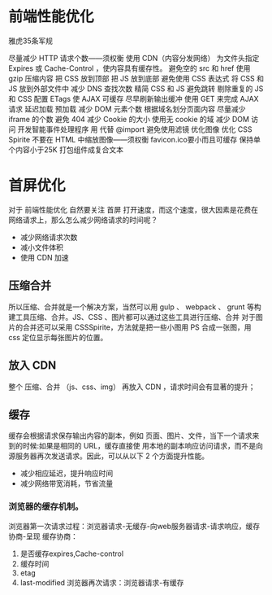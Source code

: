 # 前端性能优化
雅虎35条军规

尽量减少 HTTP 请求个数——须权衡
使用 CDN（内容分发网络）
为文件头指定 Expires 或 Cache-Control ，使内容具有缓存性。
避免空的 src 和 href
使用 gzip 压缩内容
把 CSS 放到顶部
把 JS 放到底部
避免使用 CSS 表达式
将 CSS 和 JS 放到外部文件中
减少 DNS 查找次数
精简 CSS 和 JS
避免跳转
剔除重复的 JS 和 CSS
配置 ETags
使 AJAX 可缓存
尽早刷新输出缓冲
使用 GET 来完成 AJAX 请求
延迟加载
预加载
减少 DOM 元素个数
根据域名划分页面内容
尽量减少 iframe 的个数
避免 404
减少 Cookie 的大小
使用无 cookie 的域
减少 DOM 访问
开发智能事件处理程序
用 代替 @import
避免使用滤镜
优化图像
优化 CSS Spirite
不要在 HTML 中缩放图像——须权衡
favicon.ico要小而且可缓存
保持单个内容小于25K
打包组件成复合文本


# 首屏优化
对于 前端性能优化 自然要关注 首屏 打开速度，而这个速度，很大因素是花费在网络请求上，那么怎么减少网络请求的时间呢？
* 减少网络请求次数
* 减小文件体积
* 使用 CDN 加速

##  压缩合并
所以压缩、合并就是一个解决方案，当然可以用 gulp 、 webpack 、 grunt 等构建工具压缩、合并。JS、CSS 、图片都可以通过这些工具进行压缩、合并
对于图片的合并还可以采用 CSSSpirite，方法就是把一些小图用 PS 合成一张图，用 css 定位显示每张图片的位置。

## 放入 CDN 
整个 压缩、合并 （js、css、img） 再放入 CDN ，请求时间会有显著的提升；

## 缓存
缓存会根据请求保存输出内容的副本，例如 页面、图片、文件，当下一个请求来到的时候:如果是相同的 URL，缓存直接使 用本地的副本响应访问请求，而不是向源服务器再次发送请求。因此，可以从以下 2 个方面提升性能。
* 减少相应延迟，提升响应时间
* 减少网络带宽消耗，节省流量

### 浏览器的缓存机制。
浏览器第一次请求过程：浏览器请求-无缓存-向web服务器请求-请求响应，缓存协商-呈现
缓存协商：
1. 是否缓存expires,Cache-control
2. 缓存时间
3. etag
4. last-modified
浏览器再次请求：浏览器请求-有缓存



